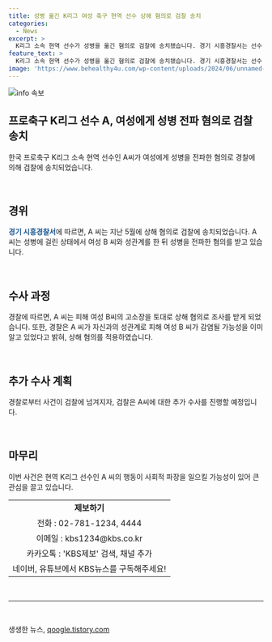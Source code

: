 ```yaml
---
title: 성병 옮긴 K리그 여성 축구 현역 선수 상해 혐의로 검찰 송치
categories:
  - News
excerpt: >
  K리그 소속 현역 선수가 성병을 옮긴 혐의로 검찰에 송치됐습니다. 경기 시흥경찰서는 선수 A씨를 상해 혐의로 송치했으며, A씨는 성병에 걸린 상태에서 여성 B씨와 성관계를 한 것으로 알려졌습니다. 경찰은 피해 여성의 고소장을 토대로 수사를 진행했으며, A씨에 대한 수사가 이어질 예정이라고 밝혔습니다.
feature_text: >
  K리그 소속 현역 선수가 성병을 옮긴 혐의로 검찰에 송치됐습니다. 경기 시흥경찰서는 선수 A씨를 상해 혐의로 송치했으며, A씨는 성병에 걸린 상태에서 여성 B씨와 성관계를 한 것으로 알려졌습니다. 경찰은 피해 여성의 고소장을 토대로 수사를 진행했으며, A씨에 대한 수사가 이어질 예정이라고 밝혔습니다.
image: 'https://www.behealthy4u.com/wp-content/uploads/2024/06/unnamed-file.png'
---
```


<p><img src="https://www.behealthy4u.com/wp-content/uploads/2024/06/unnamed-file.png" alt="info 속보" /></p>

<h2>프로축구 K리그 선수 A, 여성에게 성병 전파 혐의로 검찰 송치</h2>

<p data-ke-size="size16">한국 프로축구 K리그 소속 현역 선수인 A씨가 여성에게 성병을 전파한 혐의로 경찰에 의해 검찰에 송치되었습니다.</p>

<p data-ke-size="size16">&nbsp;</p>

<h2 data-ke-size="size26">경위</h2>

<p data-ke-size="size16"><b><span style="color: #1a5490;">경기 시흥경찰서</span></b>에 따르면, A 씨는 지난 5월에 상해 혐의로 검찰에 송치되었습니다. A 씨는 성병에 걸린 상태에서 여성 B 씨와 성관계를 한 뒤 성병을 전파한 혐의를 받고 있습니다.</p>

<p data-ke-size="size16">&nbsp;</p>

<h2 data-ke-size="size26">수사 과정</h2>

<p data-ke-size="size16">경찰에 따르면, A 씨는 피해 여성 B씨의 고소장을 토대로 상해 혐의로 조사를 받게 되었습니다. 또한, 경찰은 A 씨가 자신과의 성관계로 피해 여성 B 씨가 감염될 가능성을 이미 알고 있었다고 밝혀, 상해 혐의를 적용하였습니다.</p>

<p data-ke-size="size16">&nbsp;</p>

<h2 data-ke-size="size26">추가 수사 계획</h2>

<p data-ke-size="size16">경찰로부터 사건이 검찰에 넘겨지자, 검찰은 A씨에 대한 추가 수사를 진행할 예정입니다.</p>

<p data-ke-size="size16">&nbsp;</p>

<h2 data-ke-size="size26">마무리</h2>

<p data-ke-size="size16">이번 사건은 현역 K리그 선수인 A 씨의 행동이 사회적 파장을 일으킬 가능성이 있어 큰 관심을 끌고 있습니다.</p>

<table>
    <tbody>
        <tr>
            <td style="text-align: center; height: 17px;"><b>제보하기</b></td>
        </tr>
        <tr>
            <td style="text-align: center; height: 17px;">전화 : 02-781-1234, 4444</td>
        </tr>
        <tr>
            <td style="text-align: center; height: 17px;">이메일 : kbs1234@kbs.co.kr</td>
        </tr>
        <tr>
            <td style="text-align: center; height: 17px;">카카오톡 : 'KBS제보' 검색, 채널 추가</td>
        </tr>
        <tr>
            <td style="text-align: center; height: 17px;">네이버, 유튜브에서 KBS뉴스를 구독해주세요!</td>
        </tr>
    </tbody>
</table>

<p data-ke-size="size16">&nbsp;</p>

<hr>

<p data-ke-size="size16">&nbsp;</p>
생생한 뉴스, <a href="https://qoogle.tistory.com" rel="dofollow">qoogle.tistory.com</a>


